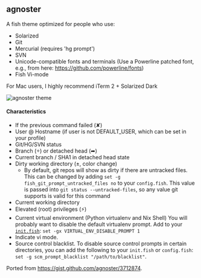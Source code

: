 ## agnoster

A fish theme optimized for people who use:

* Solarized
* Git
* Mercurial (requires 'hg prompt')
* SVN
* Unicode-compatible fonts and terminals (Use a Powerline patched font, e.g., from here: https://github.com/powerline/fonts) 
* Fish Vi-mode

For Mac users, I highly recommend iTerm 2 + Solarized Dark

![agnoster theme](https://f.cloud.github.com/assets/1765209/255379/452c668e-8c0b-11e2-8a8e-d1d13e57d15f.png)


#### Characteristics

* If the previous command failed (✘)
* User @ Hostname (if user is not DEFAULT_USER, which can be set in your profile)
* Git/HG/SVN status
* Branch () or detached head (➦)
* Current branch / SHA1 in detached head state
* Dirty working directory (±, color change)
  * By default, git repos will show as dirty if there are untracked files. This can be changed by adding `set -g fish_git_prompt_untracked_files no` to your `config.fish`. This value is passed into `git status --untracked-files`, so any value git supports is valid for this command
* Current working directory
* Elevated (root) privileges (⚡)
* Current virtual environment (Python virtualenv and Nix Shell)
You will probably want to disable the default virtualenv prompt. Add to your [`init.fish`](https://github.com/oh-my-fish/oh-my-fish#dotfiles):
`set -gx VIRTUAL_ENV_DISABLE_PROMPT 1`
* Indicate vi mode.
* Source control blacklist. To disable source control prompts in certain directories, you can add the following to your `init.fish` or `config.fish`: `set -g scm_prompt_blacklist "/path/to/blacklist"`.

Ported from https://gist.github.com/agnoster/3712874.
